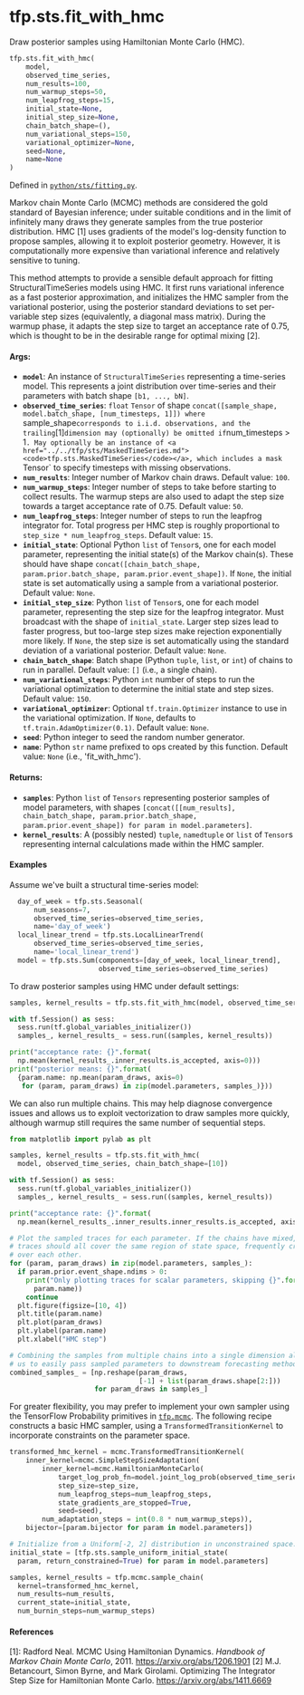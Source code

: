 <div itemscope itemtype="http://developers.google.com/ReferenceObject">
<meta itemprop="name" content="tfp.sts.fit_with_hmc" />
<meta itemprop="path" content="Stable" />
</div>

# tfp.sts.fit_with_hmc

Draw posterior samples using Hamiltonian Monte Carlo (HMC).

``` python
tfp.sts.fit_with_hmc(
    model,
    observed_time_series,
    num_results=100,
    num_warmup_steps=50,
    num_leapfrog_steps=15,
    initial_state=None,
    initial_step_size=None,
    chain_batch_shape=(),
    num_variational_steps=150,
    variational_optimizer=None,
    seed=None,
    name=None
)
```



Defined in [`python/sts/fitting.py`](https://github.com/tensorflow/probability/tree/master/tensorflow_probability/python/sts/fitting.py).

<!-- Placeholder for "Used in" -->

Markov chain Monte Carlo (MCMC) methods are considered the gold standard of
Bayesian inference; under suitable conditions and in the limit of infinitely
many draws they generate samples from the true posterior distribution. HMC [1]
uses gradients of the model's log-density function to propose samples,
allowing it to exploit posterior geometry. However, it is computationally more
expensive than variational inference and relatively sensitive to tuning.

This method attempts to provide a sensible default approach for fitting
StructuralTimeSeries models using HMC. It first runs variational inference as
a fast posterior approximation, and initializes the HMC sampler from the
variational posterior, using the posterior standard deviations to set
per-variable step sizes (equivalently, a diagonal mass matrix). During the
warmup phase, it adapts the step size to target an acceptance rate of 0.75,
which is thought to be in the desirable range for optimal mixing [2].


#### Args:

* <b>`model`</b>: An instance of `StructuralTimeSeries` representing a
    time-series model. This represents a joint distribution over
    time-series and their parameters with batch shape `[b1, ..., bN]`.
* <b>`observed_time_series`</b>: `float` `Tensor` of shape
    `concat([sample_shape, model.batch_shape, [num_timesteps, 1]]) where
    `sample_shape` corresponds to i.i.d. observations, and the trailing `[1]`
    dimension may (optionally) be omitted if `num_timesteps > 1`. May
    optionally be an instance of <a href="../../tfp/sts/MaskedTimeSeries.md"><code>tfp.sts.MaskedTimeSeries</code></a>, which includes
    a mask `Tensor` to specify timesteps with missing observations.
* <b>`num_results`</b>: Integer number of Markov chain draws.
    Default value: `100`.
* <b>`num_warmup_steps`</b>: Integer number of steps to take before starting to
    collect results. The warmup steps are also used to adapt the step size
    towards a target acceptance rate of 0.75.
    Default value: `50`.
* <b>`num_leapfrog_steps`</b>: Integer number of steps to run the leapfrog integrator
    for. Total progress per HMC step is roughly proportional to
    `step_size * num_leapfrog_steps`.
    Default value: `15`.
* <b>`initial_state`</b>: Optional Python `list` of `Tensor`s, one for each model
    parameter, representing the initial state(s) of the Markov chain(s). These
    should have shape `concat([chain_batch_shape, param.prior.batch_shape,
    param.prior.event_shape])`. If `None`, the initial state is set
    automatically using a sample from a variational posterior.
    Default value: `None`.
* <b>`initial_step_size`</b>: Python `list` of `Tensor`s, one for each model parameter,
    representing the step size for the leapfrog integrator. Must
    broadcast with the shape of `initial_state`. Larger step sizes lead to
    faster progress, but too-large step sizes make rejection exponentially
    more likely. If `None`, the step size is set automatically using the
    standard deviation of a variational posterior.
    Default value: `None`.
* <b>`chain_batch_shape`</b>: Batch shape (Python `tuple`, `list`, or `int`) of chains
    to run in parallel.
    Default value: `[]` (i.e., a single chain).
* <b>`num_variational_steps`</b>: Python `int` number of steps to run the variational
    optimization to determine the initial state and step sizes.
    Default value: `150`.
* <b>`variational_optimizer`</b>: Optional `tf.train.Optimizer` instance to use in
    the variational optimization. If `None`, defaults to
    `tf.train.AdamOptimizer(0.1)`.
    Default value: `None`.
* <b>`seed`</b>: Python integer to seed the random number generator.
* <b>`name`</b>: Python `str` name prefixed to ops created by this function.
    Default value: `None` (i.e., 'fit_with_hmc').


#### Returns:

* <b>`samples`</b>: Python `list` of `Tensors` representing posterior samples of model
    parameters, with shapes `[concat([[num_results], chain_batch_shape,
    param.prior.batch_shape, param.prior.event_shape]) for param in
    model.parameters]`.
* <b>`kernel_results`</b>: A (possibly nested) `tuple`, `namedtuple` or `list` of
    `Tensor`s representing internal calculations made within the HMC sampler.

#### Examples

Assume we've built a structural time-series model:

```python
  day_of_week = tfp.sts.Seasonal(
      num_seasons=7,
      observed_time_series=observed_time_series,
      name='day_of_week')
  local_linear_trend = tfp.sts.LocalLinearTrend(
      observed_time_series=observed_time_series,
      name='local_linear_trend')
  model = tfp.sts.Sum(components=[day_of_week, local_linear_trend],
                      observed_time_series=observed_time_series)
```

To draw posterior samples using HMC under default settings:

```python
samples, kernel_results = tfp.sts.fit_with_hmc(model, observed_time_series)

with tf.Session() as sess:
  sess.run(tf.global_variables_initializer())
  samples_, kernel_results_ = sess.run((samples, kernel_results))

print("acceptance rate: {}".format(
  np.mean(kernel_results_.inner_results.is_accepted, axis=0)))
print("posterior means: {}".format(
  {param.name: np.mean(param_draws, axis=0)
   for (param, param_draws) in zip(model.parameters, samples_)}))
```

We can also run multiple chains. This may help diagnose convergence issues
and allows us to exploit vectorization to draw samples more quickly, although
warmup still requires the same number of sequential steps.

```python
from matplotlib import pylab as plt

samples, kernel_results = tfp.sts.fit_with_hmc(
  model, observed_time_series, chain_batch_shape=[10])

with tf.Session() as sess:
  sess.run(tf.global_variables_initializer())
  samples_, kernel_results_ = sess.run((samples, kernel_results))

print("acceptance rate: {}".format(
  np.mean(kernel_results_.inner_results.inner_results.is_accepted, axis=0)))

# Plot the sampled traces for each parameter. If the chains have mixed, their
# traces should all cover the same region of state space, frequently crossing
# over each other.
for (param, param_draws) in zip(model.parameters, samples_):
  if param.prior.event_shape.ndims > 0:
    print("Only plotting traces for scalar parameters, skipping {}".format(
      param.name))
    continue
  plt.figure(figsize=[10, 4])
  plt.title(param.name)
  plt.plot(param_draws)
  plt.ylabel(param.name)
  plt.xlabel("HMC step")

# Combining the samples from multiple chains into a single dimension allows
# us to easily pass sampled parameters to downstream forecasting methods.
combined_samples_ = [np.reshape(param_draws,
                                [-1] + list(param_draws.shape[2:]))
                     for param_draws in samples_]
```

For greater flexibility, you may prefer to implement your own sampler using
the TensorFlow Probability primitives in <a href="../../tfp/mcmc.md"><code>tfp.mcmc</code></a>. The following recipe
constructs a basic HMC sampler, using a `TransformedTransitionKernel` to
incorporate constraints on the parameter space.

```python
transformed_hmc_kernel = mcmc.TransformedTransitionKernel(
    inner_kernel=mcmc.SimpleStepSizeAdaptation(
        inner_kernel=mcmc.HamiltonianMonteCarlo(
            target_log_prob_fn=model.joint_log_prob(observed_time_series),
            step_size=step_size,
            num_leapfrog_steps=num_leapfrog_steps,
            state_gradients_are_stopped=True,
            seed=seed),
        num_adaptation_steps = int(0.8 * num_warmup_steps)),
    bijector=[param.bijector for param in model.parameters])

# Initialize from a Uniform[-2, 2] distribution in unconstrained space.
initial_state = [tfp.sts.sample_uniform_initial_state(
  param, return_constrained=True) for param in model.parameters]

samples, kernel_results = tfp.mcmc.sample_chain(
  kernel=transformed_hmc_kernel,
  num_results=num_results,
  current_state=initial_state,
  num_burnin_steps=num_warmup_steps)
```

#### References

[1]: Radford Neal. MCMC Using Hamiltonian Dynamics. _Handbook of Markov Chain
     Monte Carlo_, 2011. https://arxiv.org/abs/1206.1901
[2]  M.J. Betancourt, Simon Byrne, and Mark Girolami. Optimizing The
     Integrator Step Size for Hamiltonian Monte Carlo.
     https://arxiv.org/abs/1411.6669
